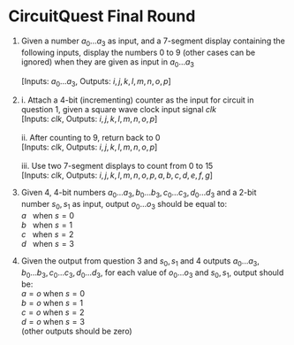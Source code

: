# CircuitQuest Final Round
1. Given a number $a_0...a_3$ as input, and a 7-segment display containing the following inputs, display the numbers 0 to 9 (other cases can be ignored) when they are given as input in $a_0...a_3$

   [Inputs: $a_0...a_3$, Outputs: $i, j, k, l, m, n, o, p$]

2.   i. Attach a 4-bit (incrementing) counter as the input for circuit in question 1, given a square wave clock input signal $clk$<br>
       [Inputs: $clk$, Outputs: $i, j, k, l, m, n, o, p$] <br><br>
     ii. After counting to 9, return back to 0 <br>
       [Inputs: $clk$, Outputs: $i, j, k, l, m, n, o, p$]<br><br>
     iii. Use two 7-segment displays to count from 0 to 15<br>
       [Inputs: $clk$, Outputs: $i, j, k, l, m, n, o, p, a, b, c, d, e, f, g$]


4. Given 4, 4-bit numbers $a_0...a_3, b_0...b_3, c_0...c_3, d_0...d_3$ and a 2-bit number $s_0,s_1$ as input, output $o_0...o_3$ should be equal to: <br>
    $a$ &nbsp; when $s = 0$ <br>
    $b$ &nbsp; when $s = 1$ <br>
    $c$ &nbsp; when $s = 2$ <br>
    $d$ &nbsp; when $s = 3$ <br>

5. Given the output from question 3 and $s_0,s_1$ and 4 outputs $a_0...a_3, b_0...b_3, c_0...c_3, d_0...d_3$, for each value of $o_0...o_3$ and $s_0,s_1$, output should be: <br>
    $a = o$ when $s = 0$<br>
    $b = o$ when $s = 1$<br>
    $c = o$ when $s = 2$<br>
    $d = o$ when $s = 3$<br>
    (other outputs should be zero)
